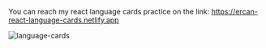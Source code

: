 You can reach my react language cards practice on the link: https://ercan-react-language-cards.netlify.app



![language-cards](https://user-images.githubusercontent.com/97911063/160399998-6c584194-e746-4ce6-aa03-880686556f5e.gif)
